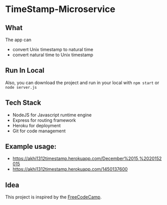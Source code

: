 # TimeStamp-Microservice

## What
The app can 
- convert Unix timestamp to natural time
- convert natural time to Unix timestamp

## Run In Local
Also, you can download the project and run in your local with
`npm start` or `node server.js`

## Tech Stack
- NodeJS for Javascript runtime engine
- Express for routing framework
- Heroku for deployment
- Git for code management

## Example usage:
* https://akhi1312timestamp.herokuapp.com/December%2015,%2020152015
* https://akhi1312timestamp.herokuapp.com/1450137600

## Idea
This project is inspired by the [FreeCodeCamp](https://www.freecodecamp.com/).
